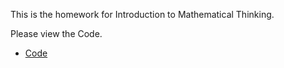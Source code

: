 This is the homework for Introduction to Mathematical Thinking.

Please view the Code.

- [Code](Code)


